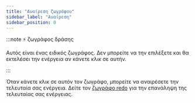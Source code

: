 ```yaml
---
title: "Αναίρεση ζωγράφου"
sidebar_label: "Αναίρεση"
sidebar_position: 0
---
```


:::note ⚡ ζωγράφος δράσης

Αυτός είναι ένας ειδικός ζωγράφος. Δεν μπορείτε να την επιλέξετε και θα εκτελέσει την ενέργεια αν κάνετε κλικ σε αυτήν.

:::

Όταν κάνετε κλικ σε αυτόν τον ζωγράφο, μπορείτε να αναιρέσετε την τελευταία σας ενέργεια. Δείτε τον [ζωγράφο redo](redo) για την επανάληψη της τελευταίας σας ενέργειας.
